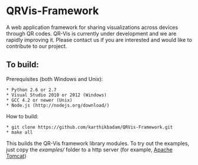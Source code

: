 # QRVis-Framework


A web application framework for sharing visualizations across devices through QR codes.
QR-Vis is currently under development and we are rapidly improving it. Please contact us if you are interested and would like to contribute to our project. 

## To build:

Prerequisites (both Windows and Unix):
    
    * Python 2.6 or 2.7  
    * Visual Studio 2010 or 2012 (Windows)
    * GCC 4.2 or newer (Unix) 
    * Node.js (http://nodejs.org/download/)
    
How to build:

    * git clone https://github.com/karthikbadam/QRVis-Framework.git
    * make all
    
This builds the QR-Vis framework library modules. To try out the examples, just copy the _examples/_ folder to a http server (for example, [Apache Tomcat](http://tomcat.apache.org/))

<img src="">
